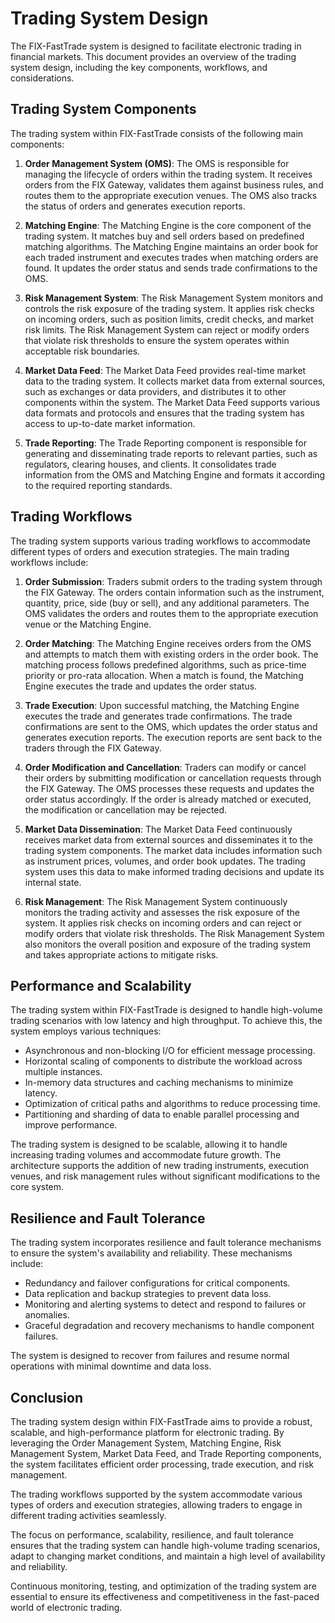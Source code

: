 # Trading System Design

The FIX-FastTrade system is designed to facilitate electronic trading in financial markets. This document provides an overview of the trading system design, including the key components, workflows, and considerations.

## Trading System Components

The trading system within FIX-FastTrade consists of the following main components:

1. **Order Management System (OMS)**: The OMS is responsible for managing the lifecycle of orders within the trading system. It receives orders from the FIX Gateway, validates them against business rules, and routes them to the appropriate execution venues. The OMS also tracks the status of orders and generates execution reports.

2. **Matching Engine**: The Matching Engine is the core component of the trading system. It matches buy and sell orders based on predefined matching algorithms. The Matching Engine maintains an order book for each traded instrument and executes trades when matching orders are found. It updates the order status and sends trade confirmations to the OMS.

3. **Risk Management System**: The Risk Management System monitors and controls the risk exposure of the trading system. It applies risk checks on incoming orders, such as position limits, credit checks, and market risk limits. The Risk Management System can reject or modify orders that violate risk thresholds to ensure the system operates within acceptable risk boundaries.

4. **Market Data Feed**: The Market Data Feed provides real-time market data to the trading system. It collects market data from external sources, such as exchanges or data providers, and distributes it to other components within the system. The Market Data Feed supports various data formats and protocols and ensures that the trading system has access to up-to-date market information.

5. **Trade Reporting**: The Trade Reporting component is responsible for generating and disseminating trade reports to relevant parties, such as regulators, clearing houses, and clients. It consolidates trade information from the OMS and Matching Engine and formats it according to the required reporting standards.

## Trading Workflows

The trading system supports various trading workflows to accommodate different types of orders and execution strategies. The main trading workflows include:

1. **Order Submission**: Traders submit orders to the trading system through the FIX Gateway. The orders contain information such as the instrument, quantity, price, side (buy or sell), and any additional parameters. The OMS validates the orders and routes them to the appropriate execution venue or the Matching Engine.

2. **Order Matching**: The Matching Engine receives orders from the OMS and attempts to match them with existing orders in the order book. The matching process follows predefined algorithms, such as price-time priority or pro-rata allocation. When a match is found, the Matching Engine executes the trade and updates the order status.

3. **Trade Execution**: Upon successful matching, the Matching Engine executes the trade and generates trade confirmations. The trade confirmations are sent to the OMS, which updates the order status and generates execution reports. The execution reports are sent back to the traders through the FIX Gateway.

4. **Order Modification and Cancellation**: Traders can modify or cancel their orders by submitting modification or cancellation requests through the FIX Gateway. The OMS processes these requests and updates the order status accordingly. If the order is already matched or executed, the modification or cancellation may be rejected.

5. **Market Data Dissemination**: The Market Data Feed continuously receives market data from external sources and disseminates it to the trading system components. The market data includes information such as instrument prices, volumes, and order book updates. The trading system uses this data to make informed trading decisions and update its internal state.

6. **Risk Management**: The Risk Management System continuously monitors the trading activity and assesses the risk exposure of the system. It applies risk checks on incoming orders and can reject or modify orders that violate risk thresholds. The Risk Management System also monitors the overall position and exposure of the trading system and takes appropriate actions to mitigate risks.

## Performance and Scalability

The trading system within FIX-FastTrade is designed to handle high-volume trading scenarios with low latency and high throughput. To achieve this, the system employs various techniques:

- Asynchronous and non-blocking I/O for efficient message processing.
- Horizontal scaling of components to distribute the workload across multiple instances.
- In-memory data structures and caching mechanisms to minimize latency.
- Optimization of critical paths and algorithms to reduce processing time.
- Partitioning and sharding of data to enable parallel processing and improve performance.

The trading system is designed to be scalable, allowing it to handle increasing trading volumes and accommodate future growth. The architecture supports the addition of new trading instruments, execution venues, and risk management rules without significant modifications to the core system.

## Resilience and Fault Tolerance

The trading system incorporates resilience and fault tolerance mechanisms to ensure the system's availability and reliability. These mechanisms include:

- Redundancy and failover configurations for critical components.
- Data replication and backup strategies to prevent data loss.
- Monitoring and alerting systems to detect and respond to failures or anomalies.
- Graceful degradation and recovery mechanisms to handle component failures.

The system is designed to recover from failures and resume normal operations with minimal downtime and data loss.

## Conclusion

The trading system design within FIX-FastTrade aims to provide a robust, scalable, and high-performance platform for electronic trading. By leveraging the Order Management System, Matching Engine, Risk Management System, Market Data Feed, and Trade Reporting components, the system facilitates efficient order processing, trade execution, and risk management.

The trading workflows supported by the system accommodate various types of orders and execution strategies, allowing traders to engage in different trading activities seamlessly.

The focus on performance, scalability, resilience, and fault tolerance ensures that the trading system can handle high-volume trading scenarios, adapt to changing market conditions, and maintain a high level of availability and reliability.

Continuous monitoring, testing, and optimization of the trading system are essential to ensure its effectiveness and competitiveness in the fast-paced world of electronic trading.